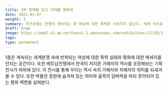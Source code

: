 ```yaml
---
title: 3부 현재를 딛고 미래를 향하여
date: 2021-01-07
weight: 3
summary: 지구상에는 전쟁이 계속되는 한 여성에 대한 폭력은 사라지지 않는다. 세계 속으로 시야를 넓혀 동시대 다른 공간 속에 살고 있는 또 다른 그녀들의 아픔을 바라본다.
draft: true 
image: https://wwm3.s3.ap-northeast-2.amazonaws.com/exhibition/(2)1층/상설,기획전시관/LHS_0786.jpg
tags:
type: permanent
---
```


1층은 계속되는 세계분쟁 속에 반복되는
여성에 대한 폭력 실태와 평화에 대한 메세지를 던지는 공간이다. 
또한 베트남전쟁에서 한국이 저지른 가해자의 역사를 조망해보는 기획전시가 야외에 있다. 
이 전시를 통해 우리는 역사 속의 가해자와 피해자의 의미를 되새겨 볼 수 있다. 
또한 박물관 정원에 숨겨져 있는 의미와
골목의 담벼락을 따라 좃어되어 있는 평화 벽면을 살펴본다.